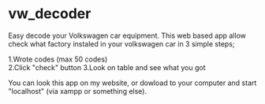 # vw_decoder
Easy decode your Volkswagen car equipment.
This web based app allow check what factory instaled in your volkswagen car in 3 simple steps;

1.Wrote codes (max 50 codes)<br/>
2.Click "check" button
3.Look on table and see what you got

You can look this app on my website, or dowload to your computer and start "localhost" (via xampp or something else).
